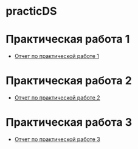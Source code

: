 # practicDS

# Практическая работа 1
- [Отчет по практической работе 1]()

# Практическая работа 2
- [Отчет по практической работе 2]()

# Практическая работа 3
- [Отчет по практической работе 3]()
